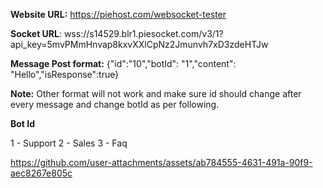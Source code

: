 **Website URL:** https://piehost.com/websocket-tester

**Socket URL**: wss://s14529.blr1.piesocket.com/v3/1?api_key=5mvPMmHnvap8kxvXXlCpNz2Jmunvh7xD3zdeHTJw

**Message Post format:** {"id":"10","botId": "1","content": "Hello","isResponse":true}

**Note:** Other format will not work and make sure id should change after every message and change botId as per following.

**Bot Id**

1 - Support
2 - Sales
3 - Faq



https://github.com/user-attachments/assets/ab784555-4631-491a-90f9-aec8267e805c

